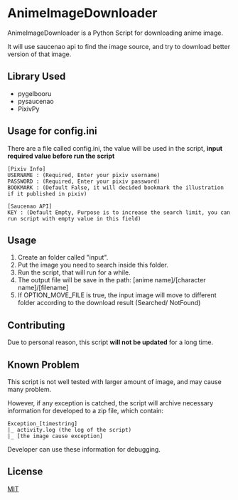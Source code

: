 # AnimeImageDownloader

AnimeImageDownloader is a Python Script for downloading anime image.

It will use saucenao api to find the image source, and try to download better version of that image.

## Library Used

- pygelbooru
- pysaucenao
- PixivPy

## Usage for config.ini
There are a file called config.ini, the value will be used in the script, **input required value before run the script**

```
[Pixiv Info]
USERNAME : (Required, Enter your pixiv username)
PASSWORD : (Required, Enter your pixiv password)
BOOKMARK : (Default False, it will decided bookmark the illustration if it published in pixiv)

[Saucenao API]
KEY : (Default Empty, Purpose is to increase the search limit, you can run script with empty value in this field)
```

## Usage

1. Create an folder called "input".
2. Put the image you need to search inside this folder.
3. Run the script, that will run for a while.
4. The output file will be save in the path: [anime name]/[character name]/[filename]
5. If OPTION_MOVE_FILE is true, the input image will move to different folder according to the download result (Searched/ NotFound)

## Contributing
Due to personal reason, this script **will not be updated** for a long time.

## Known Problem
This script is not well tested with larger amount of image, and may cause many problem.

However, if any exception is catched, the script will archive necessary information for developed to a zip file, which contain:
```
Exception_[timestring]
|_ activity.log (the log of the script)
|_ [the image cause exception]
```
Developer can use these information for debugging.


## License
[MIT](https://choosealicense.com/licenses/mit/)
